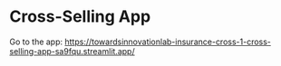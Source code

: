 # Cross-Selling App

Go to the app: https://towardsinnovationlab-insurance-cross-1-cross-selling-app-sa9fqu.streamlit.app/
